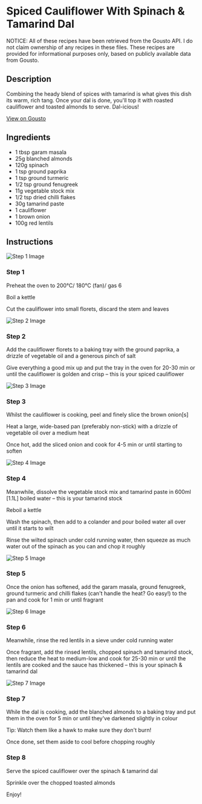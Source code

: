 # Spiced Cauliflower With Spinach & Tamarind Dal

NOTICE: All of these recipes have been retrieved from the Gousto API. I do not claim ownership of any recipes in these files. These recipes are provided for informational purposes only, based on publicly available data from Gousto.

## Description

Combining the heady blend of spices with tamarind is what gives this dish its warm, rich tang. Once your dal is done, you'll top it with roasted cauliflower and toasted almonds to serve. Dal-icious!

[View on Gousto](https://www.gousto.co.uk/recipes/cookbook/spiced-cauliflower-spinach-tamarind-dal)

## Ingredients

- 1 tbsp garam masala
- 25g blanched almonds
- 120g spinach
- 1 tsp ground paprika
- 1 tsp ground turmeric
- 1/2 tsp ground fenugreek
- 11g vegetable stock mix
- 1/2 tsp dried chilli flakes
- 30g tamarind paste
- 1 cauliflower
- 1 brown onion
- 100g red lentils

## Instructions

![Step 1 Image](https://production-media.gousto.co.uk/cms/recipe-step-image/1458.-step-1-x200.jpg)

### Step 1

Preheat the oven to 200°C/ 180°C (fan)/ gas 6

Boil a kettle

Cut the cauliflower into small florets, discard the stem and leaves

![Step 2 Image](https://production-media.gousto.co.uk/cms/recipe-step-image/1458.-step-2-x200.jpg)

### Step 2

Add the cauliflower florets to a baking tray with the ground paprika, a drizzle of vegetable oil and a generous pinch of salt

Give everything a good mix up and put the tray in the oven for 20-30 min or until the cauliflower is golden and crisp – this is your spiced cauliflower

![Step 3 Image](https://production-media.gousto.co.uk/cms/recipe-step-image/1458.-step-3-x200.jpg)

### Step 3

Whilst the cauliflower is cooking, peel and finely slice the brown onion<span class="text-danger">[s]</span>

Heat a large, wide-based pan (preferably non-stick) with a drizzle of vegetable oil over a medium heat

Once hot, add the sliced onion and cook for 4-5 min or until starting to soften

![Step 4 Image](https://production-media.gousto.co.uk/cms/recipe-step-image/1458.-step-4-x200.jpg)

### Step 4

Meanwhile, dissolve the vegetable stock mix<span class="text-danger"> </span>and tamarind paste in 600ml <span class="text-danger">[1.1L]</span> boiled water – this is your tamarind stock

Reboil a kettle

Wash the spinach, then add to a colander and pour boiled water all over until it starts to wilt

Rinse the wilted spinach under cold running water, then squeeze as much water out of the spinach as you can and chop it roughly

![Step 5 Image](https://production-media.gousto.co.uk/cms/recipe-step-image/1458.-step-5-x200.jpg)

### Step 5

Once the onion has softened, add the garam masala, ground fenugreek, ground turmeric and chilli flakes (can't handle the heat? Go easy!) to the pan and cook for 1 min or until fragrant

![Step 6 Image](https://production-media.gousto.co.uk/cms/recipe-step-image/1458.-step-6-x200.jpg)

### Step 6

Meanwhile, rinse the red lentils in a sieve under cold running water

Once fragrant, add the rinsed lentils, chopped spinach and tamarind stock, then reduce the heat to medium-low and cook for 25-30 min or until the lentils are cooked and the sauce has thickened – this is your spinach & tamarind dal

![Step 7 Image](https://production-media.gousto.co.uk/cms/recipe-step-image/1458.-step-7-x200.jpg)

### Step 7

While the dal is cooking, add the blanched almonds to a baking tray and put them in the oven for 5 min or until they've darkened slightly in colour

Tip: Watch them like a hawk to make sure they don't burn!

Once done, set them aside to cool before chopping roughly

### Step 8

Serve the spiced cauliflower over the spinach & tamarind dal

Sprinkle over the chopped toasted almonds

Enjoy!

